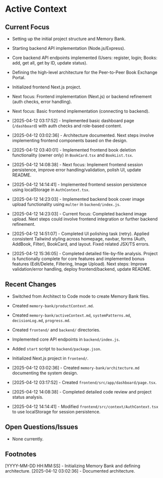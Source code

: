 # Active Context

## Current Focus
- Setting up the initial project structure and Memory Bank.
- Starting backend API implementation (Node.js/Express).
- Core backend API endpoints implemented (Users: register, login; Books: add, get all, get by ID, update status).
- Defining the high-level architecture for the Peer-to-Peer Book Exchange Portal.
- Initialized frontend Next.js project.
- Next focus: Frontend implementation (Next.js) or backend refinement (auth checks, error handling).
- Next focus: Basic frontend implementation (connecting to backend).

- [2025-04-12 03:17:52] - Implemented basic dashboard page (`/dashboard`) with auth checks and role-based content.
- [2025-04-12 03:02:36] - Architecture documented. Next steps involve implementing frontend components based on the design.
- [2025-04-12 03:40:01] - Implemented frontend book deletion functionality (owner only) in `BookCard.tsx` and `BookList.tsx`.
- [2025-04-12 14:08:38] - Next focus: Implement frontend session persistence, improve error handling/validation, polish UI, update README.
- [2025-04-12 14:14:41] - Implemented frontend session persistence using localStorage in `AuthContext.tsx`.
- [2025-04-12 14:23:03] - Implemented backend book cover image upload functionality using `multer` in `backend/index.js`.

- [2025-04-12 14:23:03] - Current focus: Completed backend image upload. Next steps could involve frontend integration or further backend refinement.


- [2025-04-12 14:51:07] - Completed UI polishing task (retry). Applied consistent Tailwind styling across homepage, navbar, forms (Auth, AddBook, Filter), BookCard, and layout. Fixed related JSX/TS errors.
- [2025-04-12 15:36:05] - Completed detailed file-by-file analysis. Project is functionally complete for core features and implemented bonus features (Edit/Delete, Filtering, Image Upload). Next steps: Improve validation/error handling, deploy frontend/backend, update README.

## Recent Changes
- Switched from Architect to Code mode to create Memory Bank files.
- Created `memory-bank/productContext.md`.
- Created `memory-bank/activeContext.md`, `systemPatterns.md`, `decisionLog.md`, `progress.md`.
- Created `frontend/` and `backend/` directories.
- Implemented core API endpoints in `backend/index.js`.
- Added `start` script to `backend/package.json`.
- Initialized Next.js project in `frontend/`.

- [2025-04-12 03:02:36] - Created `memory-bank/architecture.md` documenting the system design.
- [2025-04-12 03:17:52] - Created `frontend/src/app/dashboard/page.tsx`.
- [2025-04-12 14:08:38] - Completed detailed code review and project status analysis.
- [2025-04-12 14:14:41] - Modified `frontend/src/context/AuthContext.tsx` to use localStorage for session persistence.
## Open Questions/Issues
- None currently.

## Footnotes
[YYYY-MM-DD HH:MM:SS] - Initializing Memory Bank and defining architecture.
[2025-04-12 03:02:36] - Documented architecture.